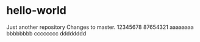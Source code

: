 # hello-world
Just another repository
Changes to master.
12345678
87654321
aaaaaaaa
bbbbbbbb
cccccccc
dddddddd
